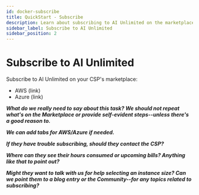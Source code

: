 ```yaml
---
id: docker-subscribe
title: QuickStart - Subscribe
description: Learn about subscribing to AI Unlimited on the marketplace.
sidebar_label: Subscribe to AI Unlimited
sidebar_position: 2
---
```


# Subscribe to AI Unlimited

Subscribe to AI Unlimited on your CSP's marketplace:
- AWS (link)
- Azure (link)
 
***What do we really need to say about this task? We should not repeat what's on the Marketplace or provide self-evident steps--unless there's a good reason to.***
 
***We can add tabs for AWS/Azure if needed.***
 
***If they have trouble subscribing, should they contact the CSP?***
  
***Where can they see their hours consumed or upcoming bills? Anything like that to point out?***
 
***Might they want to talk with us for help selecting an instance size? Can we point them to a blog entry or the Community--for any topics related to subscribing?***
 
